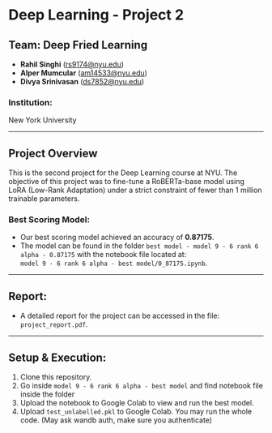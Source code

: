# Deep Learning - Project 2

## Team: Deep Fried Learning
- **Rahil Singhi** (rs9174@nyu.edu)  
- **Alper Mumcular** (am14533@nyu.edu)  
- **Divya Srinivasan** (ds7852@nyu.edu)  

### Institution:  
New York University

---

## Project Overview

This is the second project for the Deep Learning course at NYU. The objective of this project was to fine-tune a RoBERTa-base model using LoRA (Low-Rank Adaptation) under a strict constraint of fewer than 1 million trainable parameters.

### Best Scoring Model:
- Our best scoring model achieved an accuracy of **0.87175**.
- The model can be found in the folder `best model - model 9 - 6 rank 6 alpha - 0.87175` with the notebook file located at:  
  `model 9 - 6 rank 6 alpha - best model/0_87175.ipynb`.

---

## Report:
- A detailed report for the project can be accessed in the file:  
  `project_report.pdf`.

---

## Setup & Execution:
1. Clone this repository.
2. Go inside `model 9 - 6 rank 6 alpha - best model` and find notebook file inside the folder
3. Upload the notebook to Google Colab to view and run the best model.
4. Upload `test_unlabelled.pkl` to Google Colab. You may run the whole code. (May ask wandb auth, make sure you authenticate)
